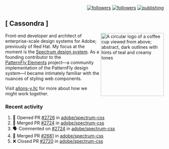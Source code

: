 <p align="right"><a rel="me" href="https://front-end.social/@castastrophe">
    <img alt="followers" title="Follow me on Mastodon" src="https://img.shields.io/mastodon/follow/109297102751309835?domain=https%3A%2F%2Ffront-end.social&label=Follow&logo=mastodon&logoColor=white&style=for-the-badge&labelColor=008080&color=006969"/></a>
  <a href="https://codepen.io/castastrophe/">
    <img alt="followers" title="Follow me on CodePen" src="https://img.shields.io/badge/23-1?color=640464&labelColor=7c007c&style=for-the-badge&logo=codepen&label=Follow"/></a>
<a href="https://castastrophe.medium.com/">
    <img alt="publishing" title="View articles on Medium" src="https://img.shields.io/badge/107-1?color=666&labelColor=444&label=subscribe&logo=medium&logoColor=white&style=for-the-badge"/></a>
</p>

## [&nbsp;Cassondra&nbsp;]

<img align="right" src="https://github-production-user-asset-6210df.s3.amazonaws.com/1840295/253016758-ba468774-1cd3-42c2-8f43-947b5eeb5edf.png" height="200" alt="A circular logo of a coffee cup viewed from above; abstract, dark outlines with hints of teal and creamy tones">

Front-end developer and architect of enterprise-scale design systems for Adobe; previously of Red Hat. My focus at the moment is the [Spectrum design system](https://github.com/adobe/spectrum-css). As a founding contributor to the [PatternFly&nbsp;Elements](https://github.com/patternfly/patternfly-elements) project&mdash;a community implementation of the PatternFly design system&mdash;I became intimately familiar with the nuances of styling web components.

Visit [allons-y.llc](http://allons-y.llc/) for more about how we might work together.

### Recent activity

<!--START_SECTION:activity-->
1. 💪 Opened PR [#2726](https://github.com/adobe/spectrum-css/pull/2726) in [adobe/spectrum-css](https://github.com/adobe/spectrum-css)
2. 🎉 Merged PR [#2724](https://github.com/adobe/spectrum-css/pull/2724) in [adobe/spectrum-css](https://github.com/adobe/spectrum-css)
3. 🗣 Commented on [#2724](https://github.com/adobe/spectrum-css/pull/2724#issuecomment-2091505289) in [adobe/spectrum-css](https://github.com/adobe/spectrum-css)
4. 🎉 Merged PR [#2681](https://github.com/adobe/spectrum-css/pull/2681) in [adobe/spectrum-css](https://github.com/adobe/spectrum-css)
5. ❌ Closed PR [#2720](https://github.com/adobe/spectrum-css/pull/2720) in [adobe/spectrum-css](https://github.com/adobe/spectrum-css)
<!--END_SECTION:activity-->
